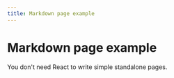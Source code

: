 ```yaml
---
title: Markdown page example
---
```


<head>
  <meta name="robots" content="index,follow" />
  <meta name="author" content="CSlant" />
</head>

# Markdown page example

You don't need React to write simple standalone pages.
